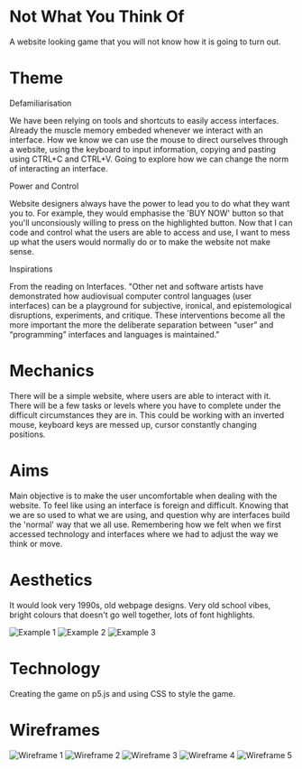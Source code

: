 # Not What You Think Of

A website looking game that you will not know how it is going to turn out.

# Theme  

Defamiliarisation

We have been relying on tools and shortcuts to easily access interfaces. 
Already the muscle memory embeded whenever we interact with an interface.
How we know we can use the mouse to direct ourselves through a website, using the keyboard to input information, copying and pasting using CTRL+C and CTRL+V.
Going to explore how we can change the norm of interacting an interface.

Power and Control

Website designers always have the power to lead you to do what they want you to.
For example, they would emphasise the 'BUY NOW' button so that you'll unconsiously willing to press on the highlighted button.
Now that I can code and control what the users are able to access and use, I want to mess up what the users would normally do or to make the website not make sense.

Inspirations

From the reading on Interfaces.
"Other net and software artists have demonstrated how audiovisual computer control languages (user interfaces) can be a playground for subjective, ironical, and epistemological disruptions, experiments, and critique. These interventions become all the more important the more the deliberate separation between “user” and “programming” interfaces and languages is maintained."


# Mechanics  

There will be a simple website, where users are able to interact with it.
There will be a few tasks or levels where you have to complete under the difficult circumstances they are in.
This could be working with an inverted mouse, keyboard keys are messed up, cursor constantly changing positions.

# Aims  

Main objective is to make the user uncomfortable when dealing with the website.
To feel like using an interface is foreign and difficult.
Knowing that we are so used to what we are using, and question why are interfaces build the 'normal' way that we all use.
Remembering how we felt when we first accessed technology and interfaces where we had to adjust the way we think or move.

# Aesthetics

It would look very 1990s, old webpage designs.
Very old school vibes, bright colours that doesn't go well together, lots of font highlights.

![Example 1](Images/webpage1.png)
![Example 2](Images/webpage2.png)
![Example 3](Images/webpage3.jpeg)

# Technology  

Creating the game on p5.js and using CSS to style the game. 

# Wireframes 

![Wireframe 1](Images/wireframe1.png)
![Wireframe 2](Images/wireframe2.png)
![Wireframe 3](Images/wireframe3.png)
![Wireframe 4](Images/wireframe4.png)
![Wireframe 5](Images/wireframe5.png)
